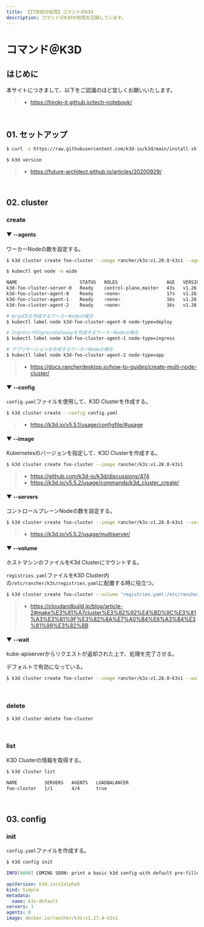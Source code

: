 ```yaml
---
title: 【IT技術の知見】コマンド＠K3d
description: コマンド＠K3dの知見を記録しています。
---
```


# コマンド＠K3D

## はじめに

本サイトにつきまして、以下をご認識のほど宜しくお願いいたします。

> - https://hiroki-it.github.io/tech-notebook/

<br>

## 01. セットアップ

```bash
$ curl -s https://raw.githubusercontent.com/k3d-io/k3d/main/install.sh | sh

$ k3d version
```

> - https://future-architect.github.io/articles/20200929/

<br>

## 02. cluster

### create

#### ▼ --agents

ワーカーNodeの数を設定する。

```bash
$ k3d cluster create foo-cluster --image rancher/k3s:v1.28.0-k3s1 --agent 3
```

```bash
$ kubectl get node -o wide

NAME                       STATUS   ROLES                  AGE   VERSION        INTERNAL-IP   EXTERNAL-IP   OS-IMAGE   KERNEL-VERSION                 CONTAINER-RUNTIME
k3d-foo-cluster-server-0   Ready    control-plane,master   43s   v1.26.6+k3s1   172.18.0.2    <none>        K3s dev    5.4.226-129.415.amzn2.x86_64   containerd://1.7.1-k3s1
k3d-foo-cluster-agent-0    Ready    <none>                 17s   v1.26.6+k3s1   172.18.0.5    <none>        K3s dev    5.4.226-129.415.amzn2.x86_64   containerd://1.7.1-k3s1
k3d-foo-cluster-agent-1    Ready    <none>                 16s   v1.26.6+k3s1   172.18.0.4    <none>        K3s dev    5.4.226-129.415.amzn2.x86_64   containerd://1.7.1-k3s1
k3d-foo-cluster-agent-2    Ready    <none>                 16s   v1.26.6+k3s1   172.18.0.6    <none>        K3s dev    5.4.226-129.415.amzn2.x86_64   containerd://1.7.1-k3s1
```

```bash
# ArgoCDを作成するワーカーNodeの場合
$ kubectl label node k3d-foo-cluster-agent-0 node-type=deploy

# IngressやIngressGatewayを作成するワーカーNodeの場合
$ kubectl label node k3d-foo-cluster-agent-1 node-type=ingress

# アプリケーションを作成するワーカーNodeの場合
$ kubectl label node k3d-foo-cluster-agent-2 node-type=app
```

> - https://docs.rancherdesktop.io/how-to-guides/create-multi-node-cluster/

#### ▼ --config

`config.yaml`ファイルを使用して、K3D Clusterを作成する。

```bash
$ k3d cluster create --config config.yaml
```

> - https://k3d.io/v5.5.1/usage/configfile/#usage

#### ▼ --image

Kubernetesのバージョンを指定して、K3D Clusterを作成する。

```bash
$ k3d cluster create foo-cluster --image rancher/k3s:v1.28.0-k3s1
```

> - https://github.com/k3d-io/k3d/discussions/474
> - https://k3d.io/v5.5.2/usage/commands/k3d_cluster_create/

#### ▼ --servers

コントロールプレーンNodeの数を設定する。

```bash
$ k3d cluster create foo-cluster --image rancher/k3s:v1.28.0-k3s1 --servers 2
```

> - https://k3d.io/v5.5.2/usage/multiserver/

#### ▼ --volume

ホストマシンのファイルをK3d Clusterにマウントする。

`registries.yaml`ファイルをK3D Cluster内の`/etc/rancher/k3s/registries.yaml`に配置する時に役立つ。

```bash
$ k3d cluster create foo-cluster --volume "registries.yaml:/etc/rancher/k3s/registries.yaml
```

> - https://cloudandbuild.jp/blog/article-2#make%E3%81%A7cluster%E3%82%92%E4%BD%9C%E3%81%A3%E3%81%9F%E3%82%8A%E7%A0%B4%E6%A3%84%E3%81%99%E3%82%8B

#### ▼ --wait

kube-apiserverからリクエストが返却された上で、処理を完了させる。

デフォルトで有効になっている。

```bash
$ k3d cluster create foo-cluster --image rancher/k3s:v1.28.0-k3s1 --wait
```

<br>

### delete

```bash
$ k3d cluster delete foo-cluster
```

<br>

### list

K3D Clusterの情報を取得する。

```bash
$ k3d cluster list

NAME          SERVERS   AGENTS   LOADBALANCER
foo-cluster   1/1       4/4      true
```

<br>

## 03. config

### init

`config.yaml`ファイルを作成する。

```bash
$ k3d config init

INFO[0000] COMING SOON: print a basic k3d config with default pre-filled.
```

```yaml
apiVersion: k3d.io/v1alpha5
kind: Simple
metadata:
  name: k3s-default
servers: 1
agents: 0
image: docker.io/rancher/k3s:v1.27.4-k3s1
```

<br>
